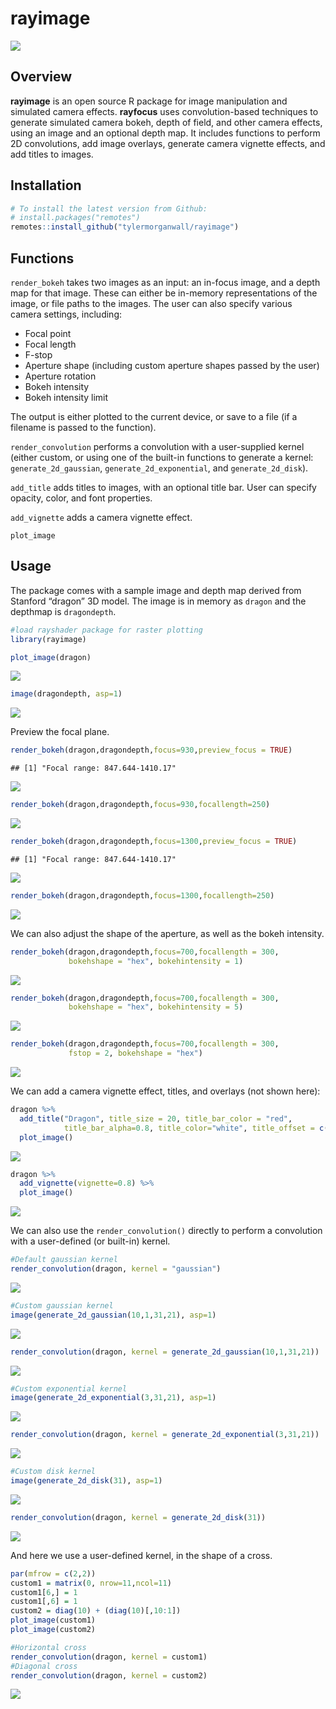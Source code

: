 
# rayimage

<img src="man/figures/githubdemo.gif" ></img>

## Overview

**rayimage** is an open source R package for image manipulation and
simulated camera effects. **rayfocus** uses convolution-based techniques
to generate simulated camera bokeh, depth of field, and other camera
effects, using an image and an optional depth map. It includes functions
to perform 2D convolutions, add image overlays, generate camera vignette
effects, and add titles to images.

## Installation

``` r
# To install the latest version from Github:
# install.packages("remotes")
remotes::install_github("tylermorganwall/rayimage")
```

## Functions

`render_bokeh` takes two images as an input: an in-focus image, and a
depth map for that image. These can either be in-memory representations
of the image, or file paths to the images. The user can also specify
various camera settings, including:

  - Focal point
  - Focal length
  - F-stop
  - Aperture shape (including custom aperture shapes passed by the user)
  - Aperture rotation
  - Bokeh intensity
  - Bokeh intensity limit

The output is either plotted to the current device, or save to a file
(if a filename is passed to the function).

`render_convolution` performs a convolution with a user-supplied kernel
(either custom, or using one of the built-in functions to generate a
kernel: `generate_2d_gaussian`, `generate_2d_exponential`, and
`generate_2d_disk`).

`add_title` adds titles to images, with an optional title bar. User can
specify opacity, color, and font properties.

`add_vignette` adds a camera vignette effect.

`plot_image`

## Usage

The package comes with a sample image and depth map derived from
Stanford “dragon” 3D model. The image is in memory as `dragon` and the
depthmap is `dragondepth`.

``` r
#load rayshader package for raster plotting
library(rayimage)

plot_image(dragon)
```

![](man/figures/unnamed-chunk-1-1.png)<!-- -->

``` r
image(dragondepth, asp=1)
```

![](man/figures/unnamed-chunk-1-2.png)<!-- -->

Preview the focal plane.

``` r
render_bokeh(dragon,dragondepth,focus=930,preview_focus = TRUE)
```

    ## [1] "Focal range: 847.644-1410.17"

![](man/figures/unnamed-chunk-2-1.png)<!-- -->

``` r
render_bokeh(dragon,dragondepth,focus=930,focallength=250)
```

![](man/figures/unnamed-chunk-2-2.png)<!-- -->

``` r
render_bokeh(dragon,dragondepth,focus=1300,preview_focus = TRUE)
```

    ## [1] "Focal range: 847.644-1410.17"

![](man/figures/unnamed-chunk-2-3.png)<!-- -->

``` r
render_bokeh(dragon,dragondepth,focus=1300,focallength=250)
```

![](man/figures/unnamed-chunk-2-4.png)<!-- -->

We can also adjust the shape of the aperture, as well as the bokeh
intensity.

``` r
render_bokeh(dragon,dragondepth,focus=700,focallength = 300,
             bokehshape = "hex", bokehintensity = 1)
```

![](man/figures/unnamed-chunk-3-1.png)<!-- -->

``` r
render_bokeh(dragon,dragondepth,focus=700,focallength = 300,
             bokehshape = "hex", bokehintensity = 5)
```

![](man/figures/unnamed-chunk-3-2.png)<!-- -->

``` r
render_bokeh(dragon,dragondepth,focus=700,focallength = 300,
             fstop = 2, bokehshape = "hex")
```

![](man/figures/unnamed-chunk-3-3.png)<!-- -->

We can add a camera vignette effect, titles, and overlays (not shown
here):

``` r
dragon %>%
  add_title("Dragon", title_size = 20, title_bar_color = "red", 
            title_bar_alpha=0.8, title_color="white", title_offset = c(12,12)) %>%
  plot_image()
```

![](man/figures/unnamed-chunk-4-1.png)<!-- -->

``` r
dragon %>%
  add_vignette(vignette=0.8) %>%
  plot_image()
```

![](man/figures/unnamed-chunk-4-2.png)<!-- -->

We can also use the `render_convolution()` directly to perform a
convolution with a user-defined (or built-in) kernel.

``` r
#Default gaussian kernel
render_convolution(dragon, kernel = "gaussian")
```

![](man/figures/unnamed-chunk-5-1.png)<!-- -->

``` r
#Custom gaussian kernel
image(generate_2d_gaussian(10,1,31,21), asp=1)
```

![](man/figures/unnamed-chunk-5-2.png)<!-- -->

``` r
render_convolution(dragon, kernel = generate_2d_gaussian(10,1,31,21))
```

![](man/figures/unnamed-chunk-5-3.png)<!-- -->

``` r
#Custom exponential kernel
image(generate_2d_exponential(3,31,21), asp=1)
```

![](man/figures/unnamed-chunk-5-4.png)<!-- -->

``` r
render_convolution(dragon, kernel = generate_2d_exponential(3,31,21))
```

![](man/figures/unnamed-chunk-5-5.png)<!-- -->

``` r
#Custom disk kernel
image(generate_2d_disk(31), asp=1)
```

![](man/figures/unnamed-chunk-5-6.png)<!-- -->

``` r
render_convolution(dragon, kernel = generate_2d_disk(31))
```

![](man/figures/unnamed-chunk-5-7.png)<!-- -->

And here we use a user-defined kernel, in the shape of a cross.

``` r
par(mfrow = c(2,2))
custom1 = matrix(0, nrow=11,ncol=11)
custom1[6,] = 1
custom1[,6] = 1
custom2 = diag(10) + (diag(10)[,10:1])
plot_image(custom1)
plot_image(custom2)

#Horizontal cross
render_convolution(dragon, kernel = custom1)
#Diagonal cross
render_convolution(dragon, kernel = custom2)
```

![](man/figures/unnamed-chunk-6-1.png)<!-- -->
